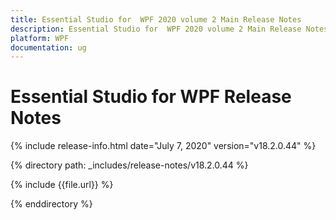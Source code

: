 ```yaml
---
title: Essential Studio for  WPF 2020 volume 2 Main Release Notes  
description: Essential Studio for  WPF 2020 volume 2 Main Release Notes  
platform: WPF
documentation: ug
---
```


# Essential Studio for  WPF  Release Notes  

{% include release-info.html date="July 7, 2020"  version="v18.2.0.44" %} 


{% directory path: _includes/release-notes/v18.2.0.44 %}

{% include {{file.url}} %}

{% enddirectory %}